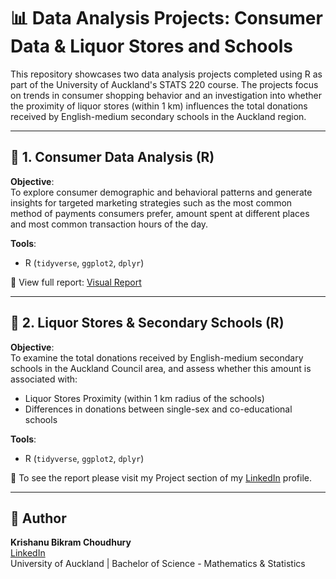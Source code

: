 # 📊 Data Analysis Projects: Consumer Data & Liquor Stores and Schools

This repository showcases two data analysis projects completed using R as part of the University of Auckland's STATS 220 course. The projects focus on trends in consumer shopping behavior and an investigation into whether the proximity of liquor stores (within 1 km) influences the total donations received by English-medium secondary schools in the Auckland region.

---

## 🧾 1. Consumer Data Analysis (R)

**Objective**:  
To explore consumer demographic and behavioral patterns and generate insights for targeted marketing strategies such as the most common method of payments consumers prefer, amount spent at different places and most common transaction hours of the day.

**Tools**:  
- R (`tidyverse`, `ggplot2`, `dplyr`)

📄 View full report: [Visual Report](https://krishanu-choudhury.github.io/stats220/visual_data_story.html)

---

## 🏫 2. Liquor Stores & Secondary Schools (R)

**Objective**:  
To examine the total donations received by English-medium secondary schools in the Auckland Council area, and assess whether this amount is associated with:
- Liquor Stores Proximity (within 1 km radius of the schools)
- Differences in donations between single-sex and co-educational schools

**Tools**:  
- R (`tidyverse`, `ggplot2`, `dplyr`)

📄 To see the report please visit my Project section of my [LinkedIn](https://www.linkedin.com/in/krishanu-bikram-choudhury-267914274/) profile.

---

## 👥 Author

**Krishanu Bikram Choudhury**  
[LinkedIn](https://www.linkedin.com/in/krishanu-bikram-choudhury-267914274/)  
University of Auckland | Bachelor of Science - Mathematics & Statistics
